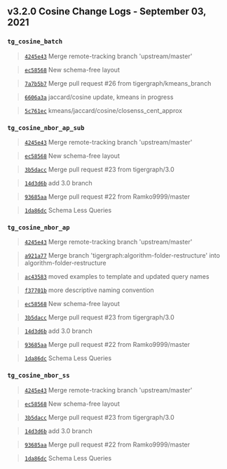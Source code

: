 
## v3.2.0 Cosine Change Logs - September 03, 2021

### `tg_cosine_batch`

> [`4245e43`](https://github.com/tigergraph/gsql-graph-algorithms/commit/4245e43a22b913d135841349a2b0754e7ab8968e) Merge remote-tracking branch 'upstream/master'

> [`ec58568`](https://github.com/tigergraph/gsql-graph-algorithms/commit/ec58568cdd7e608bd7af13d6bce2eaf781c9798f) New schema-free layout

> [`7a7b5b7`](https://github.com/tigergraph/gsql-graph-algorithms/commit/7a7b5b7d53003ffd71b28b999ae99af0550d78fd) Merge pull request #26 from tigergraph/kmeans_branch

> [`6606a3a`](https://github.com/tigergraph/gsql-graph-algorithms/commit/6606a3ad171de44e2d12c1a42131f6ec1b811a36) jaccard/cosine update, kmeans in progress

> [`5c761ec`](https://github.com/tigergraph/gsql-graph-algorithms/commit/5c761eca0361c8ad228bc786fcd875843691dec1) kmeans/jaccard/cosine/closenss_cent_approx

### `tg_cosine_nbor_ap_sub`

> [`4245e43`](https://github.com/tigergraph/gsql-graph-algorithms/commit/4245e43a22b913d135841349a2b0754e7ab8968e) Merge remote-tracking branch 'upstream/master'

> [`ec58568`](https://github.com/tigergraph/gsql-graph-algorithms/commit/ec58568cdd7e608bd7af13d6bce2eaf781c9798f) New schema-free layout

> [`3b5dacc`](https://github.com/tigergraph/gsql-graph-algorithms/commit/3b5daccfdf9ec1a7653e0bcd70108e73debb40dc) Merge pull request #23 from tigergraph/3.0

> [`14d3d6b`](https://github.com/tigergraph/gsql-graph-algorithms/commit/14d3d6b2684705a8917bf491084d3786809f0141) add 3.0 branch

> [`93685aa`](https://github.com/tigergraph/gsql-graph-algorithms/commit/93685aad73cc1bb3db16f8c89ca9d62e50e9a718) Merge pull request #22 from Ramko9999/master

> [`1da86dc`](https://github.com/tigergraph/gsql-graph-algorithms/commit/1da86dc6c1c1751f58241c2ae8e056169867ac31) Schema Less Queries

### `tg_cosine_nbor_ap`

> [`4245e43`](https://github.com/tigergraph/gsql-graph-algorithms/commit/4245e43a22b913d135841349a2b0754e7ab8968e) Merge remote-tracking branch 'upstream/master'

> [`a921a77`](https://github.com/tigergraph/gsql-graph-algorithms/commit/a921a7756247fa0e55d807a0245ecf102401ab45) Merge branch 'tigergraph:algorithm-folder-restructure' into algorithm-folder-restructure

> [`ac43583`](https://github.com/tigergraph/gsql-graph-algorithms/commit/ac435831c1e0f8a254f52dfa1390d2e3b48f161f) moved examples to template and updated query names

> [`f37701b`](https://github.com/tigergraph/gsql-graph-algorithms/commit/f37701be48f14093bc2e82c078c152124de35fd6) more descriptive naming convention

> [`ec58568`](https://github.com/tigergraph/gsql-graph-algorithms/commit/ec58568cdd7e608bd7af13d6bce2eaf781c9798f) New schema-free layout

> [`3b5dacc`](https://github.com/tigergraph/gsql-graph-algorithms/commit/3b5daccfdf9ec1a7653e0bcd70108e73debb40dc) Merge pull request #23 from tigergraph/3.0

> [`14d3d6b`](https://github.com/tigergraph/gsql-graph-algorithms/commit/14d3d6b2684705a8917bf491084d3786809f0141) add 3.0 branch

> [`93685aa`](https://github.com/tigergraph/gsql-graph-algorithms/commit/93685aad73cc1bb3db16f8c89ca9d62e50e9a718) Merge pull request #22 from Ramko9999/master

> [`1da86dc`](https://github.com/tigergraph/gsql-graph-algorithms/commit/1da86dc6c1c1751f58241c2ae8e056169867ac31) Schema Less Queries

### `tg_cosine_nbor_ss`

> [`4245e43`](https://github.com/tigergraph/gsql-graph-algorithms/commit/4245e43a22b913d135841349a2b0754e7ab8968e) Merge remote-tracking branch 'upstream/master'

> [`ec58568`](https://github.com/tigergraph/gsql-graph-algorithms/commit/ec58568cdd7e608bd7af13d6bce2eaf781c9798f) New schema-free layout

> [`3b5dacc`](https://github.com/tigergraph/gsql-graph-algorithms/commit/3b5daccfdf9ec1a7653e0bcd70108e73debb40dc) Merge pull request #23 from tigergraph/3.0

> [`14d3d6b`](https://github.com/tigergraph/gsql-graph-algorithms/commit/14d3d6b2684705a8917bf491084d3786809f0141) add 3.0 branch

> [`93685aa`](https://github.com/tigergraph/gsql-graph-algorithms/commit/93685aad73cc1bb3db16f8c89ca9d62e50e9a718) Merge pull request #22 from Ramko9999/master

> [`1da86dc`](https://github.com/tigergraph/gsql-graph-algorithms/commit/1da86dc6c1c1751f58241c2ae8e056169867ac31) Schema Less Queries
